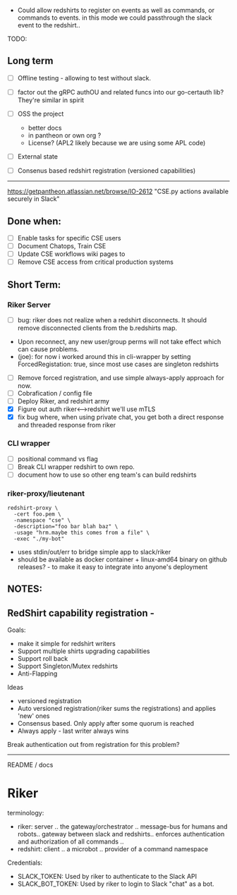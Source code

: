 - Could allow redshirts to register on events as well as commands, or commands to events.
  in this mode we could passthrough  the slack event to the redshirt..

TODO:

## Long term
- [ ] Offline testing - allowing to test without slack.
- [ ] factor out the gRPC authOU and related funcs into our go-certauth lib? They're similar in spirit
- [ ] OSS the project
	* better docs
	* in pantheon or own org ?
	* License? (APL2 likely because we are using some APL code)
- [ ] External state
- [ ] Consenus based redshirt registration (versioned capabilities)


---------------------------------------------------------------------------------------------
https://getpantheon.atlassian.net/browse/IO-2612
"CSE.py actions available securely in Slack"

## Done when:
- [ ] Enable tasks for specific CSE users
- [ ] Document Chatops, Train CSE
- [ ] Update CSE workflows wiki pages to
- [ ] Remove CSE access from critical production systems

## Short Term:
### Riker Server
- [ ] bug: riker does not realize when a redshirt disconnects. It should remove disconnected clients from the b.redshirts map.
-   Upon reconnect, any new user/group perms will not take effect which can cause problems.
  - (joe): for now i worked around this in cli-wrapper by setting ForcedRegistation: true, since most use cases are singleton redshirts
- [ ] Remove forced registration, and use simple always-apply approach for now.
- [ ] Cobrafication /  config file
- [ ] Deploy Riker, and redshirt army
- [x] Figure out auth riker<-->redshirt
    we'll use mTLS
- [x] fix bug where, when using private chat, you get both a direct response and threaded response from riker

### CLI wrapper
- [ ] positional command vs flag
- [ ] Break CLI wrapper redshirt to own repo.
- [ ] document how to use so other eng team's can build redshirts

### riker-proxy/lieutenant
```
redshirt-proxy \
  -cert foo.pem \
  -namespace "cse" \
  -description="foo bar blah baz" \
  -usage "hrm.maybe this comes from a file" \
  -exec "./my-bot"
```
- uses stdin/out/err to bridge simple app to slack/riker
- should be available as docker container + linux-amd64 binary on github releases? - to make it easy to integrate into
  anyone's deployment


NOTES:
------

## RedShirt capability registration -
Goals:
* make it simple for redshirt writers
* Support multiple shirts upgrading capabilities
* Support roll back
* Support Singleton/Mutex redshirts
* Anti-Flapping

Ideas
- versioned registration
- Auto versioned registration(riker sums the registrations) and applies 'new' ones
- Consensus based. Only apply after some quorum is reached
- Always apply - last writer always wins

Break authentication out from registration for this problem?

---------------------------------------------------------------------------------------------
README / docs

Riker
=====

terminology:
- riker: server .. the gateway/orchestrator .. message-bus for humans and robots.. gateway between slack and redshirts..
         enforces authentication and authorization of all commands ..
- redshirt: client .. a microbot .. provider of a command namespace


Credentials:
- SLACK_TOKEN: Used by riker to authenticate to the Slack API
- SLACK_BOT_TOKEN: Used by riker to login to Slack "chat" as a bot.

